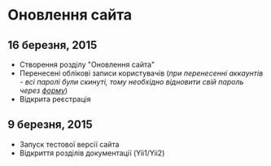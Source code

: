 Оновлення сайта
===============

16 березня, 2015
-----------------

- Створення розділу "Оновлення сайта"
- Перенесені облікові записи користувачів (*при перенесенні аккаунтів - всі паролі були скинуті, тому необхідно відновити свій пароль через [форму](/uk/request-password-reset/)*)
- Відкрита реєстрація

9 березня, 2015
----------------

- Запуск тестової версії сайта
- Відкриття розділів документації (Yii1/Yii2)